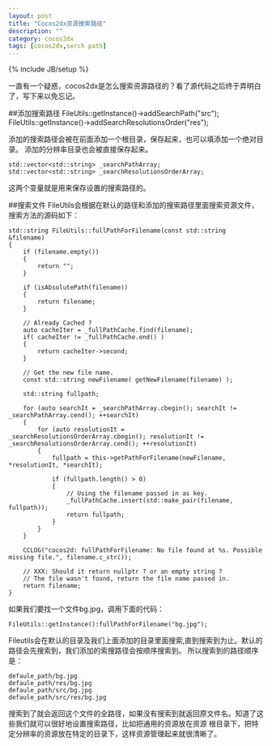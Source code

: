 ```yaml
---
layout: post
title: "Cocos2dx资源搜索路径"
description: ""
category: cocos2dx
tags: [cocos2dx,serch path]
---
```

{% include JB/setup %}

一直有一个疑惑，cocos2dx是怎么搜索资源路径的？看了源代码之后终于弄明白了，写下来以免忘记。

##添加搜索路径
    FileUtils::getInstance()->addSearchPath("src");
    FileUtils::getInstance()->addSearchResolutionsOrder("res");

添加的搜索路径会被在前面添加一个根目录，保存起来，也可以填添加一个绝对目录。
添加的分辨率目录也会被直接保存起来。

    std::vector<std::string> _searchPathArray;
    std::vector<std::string> _searchResolutionsOrderArray;

这两个变量就是用来保存设置的搜索路径的。

##搜索文件
FileUtils会根据在默认的路径和添加的搜索路径里面搜索资源文件，搜索方法的源码如下：

    std::string FileUtils::fullPathForFilename(const std::string &filename)
    {
        if (filename.empty())
        {
            return "";
        }

        if (isAbsolutePath(filename))
        {
            return filename;
        }

        // Already Cached ?
        auto cacheIter = _fullPathCache.find(filename);
        if( cacheIter != _fullPathCache.end() )
        {
            return cacheIter->second;
        }

        // Get the new file name.
        const std::string newFilename( getNewFilename(filename) );

        std::string fullpath;

        for (auto searchIt = _searchPathArray.cbegin(); searchIt != _searchPathArray.cend(); ++searchIt)
        {
            for (auto resolutionIt = _searchResolutionsOrderArray.cbegin(); resolutionIt != _searchResolutionsOrderArray.cend(); ++resolutionIt)
            {
                fullpath = this->getPathForFilename(newFilename, *resolutionIt, *searchIt);

                if (fullpath.length() > 0)
                {
                    // Using the filename passed in as key.
                    _fullPathCache.insert(std::make_pair(filename, fullpath));
                    return fullpath;
                }
            }
        }

        CCLOG("cocos2d: fullPathForFilename: No file found at %s. Possible missing file.", filename.c_str());

        // XXX: Should it return nullptr ? or an empty string ?
        // The file wasn't found, return the file name passed in.
        return filename;
    }

如果我们要找一个文件bg.jpg，调用下面的代码：

    FileUtils::getInstance():fullPathForFilename("bg.jpg");

Fileutils会在默认的目录及我们上面添加的目录里面搜索,直到搜索到为止。默认的路径会先搜索到，我们添加的索搜路径会按顺序搜索到。
所以搜索到的路径顺序是：

    defaule_path/bg.jpg
    defaule_path/res/bg.jpg
    defaule_path/src/bg.jpg
    defaule_path/src/res/bg.jpg

搜索到了就会返回这个文件的全路径，如果没有搜索到就返回原文件名。知道了这些我们就可以很好地设置搜索路径，比如把通用的资源放在资源
根目录下，把特定分辨率的资源放在特定的目录下，这样资源管理起来就很清晰了。


